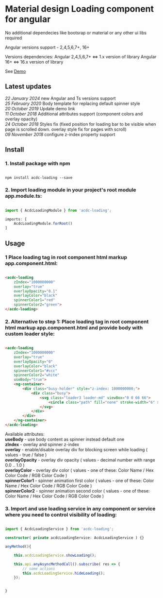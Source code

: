 # Material design Loading component for angular

No additional dependecies like bootsrap or material or any other ui libs required

Angular versions support - 2,4,5,6,7+, 16+

Versions dependencies:
Angular 2,4,5,6,7+ <=> 1.x version of library
Angular 16+ <=> 16.x version of library

See [Demo](https://stackblitz.com/edit/angular-zbhxgx-acdc-loading)


## Latest updates

*22 January 2024* new Angular and Ts versions support
<br/>
*25 February 2020* Body template for replacing default spinner style
<br/>
*20 October 2019* Update demo link
<br/>
*11 October 2018* Additional attributes support (component colors and overlay opacity) 
<br/>
*24 October 2018* Styles fix (fixed position for loading bar to be visible when page is scrolled down. overlay style fix for pages with scroll)
<br/>
*09 November 2018* configure z-index property support

## Install

### 1. Install package with npm
```npm

npm install acdc-loading --save

```

### 2. Import loading module in your project's root module app.module.ts:
```ts

import { AcdcLoadingModule } from 'acdc-loading';

imports: [
    AcdcLoadingModule.forRoot()
]

```


## Usage

### 1 Place loading tag in root component html markup app.component.html:
```html

<acdc-loading 
	zIndex="1000000000"
	overlay="true" 
	overlayOpacity="0.1" 
	overlayColor="black" 
	spinnerColor1="red" 
	spinnerColor2="green">
</acdc-loading>

```

### 2. Alternative to step 1: Place loading tag in root component html markup app.component.html and provide body with custom loader style:
```html

<acdc-loading 
    zIndex="1000000000"
    overlay="true" 
    overlayOpacity="0" 
    overlayColor="black" 
    spinnerColor1="#ccc" 
    spinnerColor2="white"
    useBody="true">
    <ng-container>
        <div class="busy-holder" style="z-index: 1000000000;">
            <div class="busy">
                <svg class="loader3 loader-md" viewBox="0 0 66 66">
                    <circle class="path" fill="none" stroke-width="6" stroke-linecap="round" cx="33" cy="33" r="30"></circle>
                </svg>
            </div>
        </div>
    </ng-container>
</acdc-loading>

```

Available attributes: <br />
**useBody** - use body content as spinner instead default one<br />
**zIndex** - overlay and spinner z-index<br />
**overlay** - enable/disable overlay div for blocking screen while loading ( values - true / false ) <br />
**overlayOpacity** - overlay div opacity ( values - decimal number with range 0.0 .. 1.0 ) <br />
**overlayColor** - overlay div color ( values - one of these: Color Name / Hex Color Code / RGB Color Code ) <br />
**spinnerColor1** - spinner animation first color ( values - one of these: Color Name / Hex Color Code / RGB Color Code ) <br />
**spinnerColor2** - spinner animation second color ( values - one of these: Color Name / Hex Color Code / RGB Color Code ) <br />

### 3. Import and use loading service in any component or service where you need to control visibility of loading:
```ts

import { AcdcLoadingService } from 'acdc-loading';

constructor( private acdcLoadingService: AcdcLoadingService ) {}

anyMethod(){

	this.acdcLoadingService.showLoading();

	this.api.anyAsyncMethodCall().subscribe( res => {
		// some actions
		this.acdcLoadingService.hideLoading();
	});

	
}

```